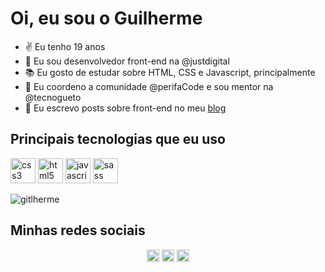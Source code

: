 # Oi, eu sou o Guilherme

- ✌ Eu tenho 19 anos
- 🔭 Eu sou desenvolvedor front-end na @justdigital
- 📚 Eu gosto de estudar sobre HTML, CSS e Javascript, principalmente
- 🖤 Eu coordeno a comunidade @perifaCode e sou mentor na @tecnogueto
- 📝 Eu escrevo posts sobre front-end no meu [blog](http://blog.guilhermevieira.dev)


## Principais tecnologias que eu uso
<p align="left"><img src="https://devicons.github.io/devicon/devicon.git/icons/css3/css3-original-wordmark.svg" alt="css3" width="40" height="40"/> <img src="https://devicons.github.io/devicon/devicon.git/icons/html5/html5-original-wordmark.svg" alt="html5" width="40" height="40"/> <img src="https://devicons.github.io/devicon/devicon.git/icons/javascript/javascript-original.svg" alt="javascript" width="40" height="40"/> <img src="https://devicons.github.io/devicon/devicon.git/icons/sass/sass-original.svg" alt="sass" width="40" height="40"/></p>

<p><img align="center" src="https://github-readme-stats.vercel.app/api/top-langs/?username=gitlherme&layout=compact&hide=html" alt="gitlherme" /></p>


## Minhas redes sociais
<p align="center">
<a href="https://twitter.com/gitlherme" target="blank"><img align="center" src="https://cdn.jsdelivr.net/npm/simple-icons@3.0.1/icons/twitter.svg" alt="gitlherme" height="20" width="20" /></a>
<a href="https://linkedin.com/in/guihdev" target="blank"><img align="center" src="https://cdn.jsdelivr.net/npm/simple-icons@3.0.1/icons/linkedin.svg" alt="guihdev" height="20" width="20" /></a>
<a href="https://instagram.com/gitlherme" target="blank"><img align="center" src="https://cdn.jsdelivr.net/npm/simple-icons@3.0.1/icons/instagram.svg" alt="gitlherme" height="20" width="20" /></a>
</p>

